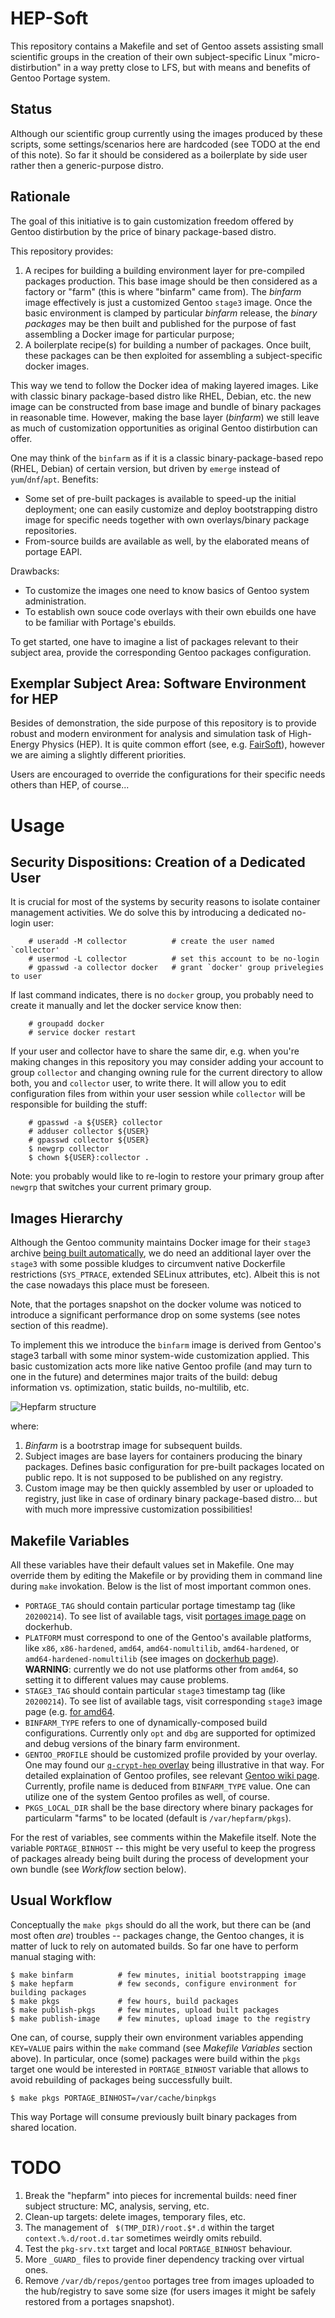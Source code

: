 # HEP-Soft

This repository contains a Makefile and set of Gentoo assets assisting small
scientific groups in the creation of their own subject-specific Linux
"micro-distirbution" in a way pretty close to LFS, but with means and benefits
of Gentoo Portage system.

## Status

Although our scientific group currently using the images produced by these
scripts, some settings/scenarios here are hardcoded (see TODO at the end of
this note). So far it should be considered as a boilerplate by side user rather
then a generic-purpose distro.

## Rationale

The goal of this initiative is to gain customization freedom offered by Gentoo
distirbution by the price of binary package-based distro. 

This repository provides:

1. A recipes for building a building environment layer for pre-compiled
packages production. This base image should be then considered as a factory or
"farm" (this is where "binfarm" came from). The _binfarm_ image effectively is
just a customized Gentoo `stage3` image. Once the basic environment is clamped
by particular _binfarm_ release, the _binary packages_ may be then built and
published for the purpose of fast assembling a Docker image for particular
purpose;
2. A boilerplate recipe(s) for building a number of packages. Once built, these
packages can be then exploited for assembling a subject-specific docker images.

This way we tend to follow the Docker idea of making layered images. Like with
classic binary package-based distro like RHEL, Debian, etc. the new image
can be constructed from base image and bundle of binary packages in reasonable
time. However, making the base layer (_binfarm_) we still leave as much of
customization opportunities as original Gentoo distirbution can offer.

One may think of the `binfarm` as if it is a classic binary-package-based
repo (RHEL, Debian) of certain version, but driven by `emerge` instead of
`yum`/`dnf`/`apt`. Benefits:

* Some set of pre-built packages is available to speed-up the initial
deployment; one can easily customize and deploy bootstrapping distro image
for specific needs together with own overlays/binary package repositories.
* From-source builds are available as well, by the elaborated means of portage
EAPI.

Drawbacks:

* To customize the images one need to know basics of Gentoo system
administration.
* To establish own souce code overlays with their own ebuilds one have to
be familiar with Portage's ebuilds.

To get started, one have to imagine a list of packages relevant to their
subject area, provide the corresponding Gentoo packages configuration.

## Exemplar Subject Area: Software Environment for HEP

Besides of demonstration, the side purpose of this repository is to provide
robust and modern environment for analysis and simulation task of High-Energy
Physics (HEP). It is quite common
effort (see, e.g. [FairSoft](https://github.com/FairRootGroup/FairSoft)),
however we are aiming a slightly different priorities.

Users are encouraged to override the configurations for their specific needs
others than HEP, of course...

# Usage

## Security Dispositions: Creation of a Dedicated User

It is crucial for most of the systems by security reasons to isolate container
management activities. We do solve this by introducing a dedicated no-login
user:

        # useradd -M collector          # create the user named `collector'
        # usermod -L collector          # set this account to be no-login
        # gpasswd -a collector docker   # grant `docker' group privelegies to user

If last command indicates, there is no `docker` group, you probably need to
create it manually and let the docker service know then:

        # groupadd docker
        # service docker restart

If your user and collector have to share the same dir, e.g. when you're making
changes in this repository you may consider adding your account to group
`collector` and changing owning rule for the current directory to allow both,
you and `collector` user, to write there. It will allow you to edit
configuration files from within your user session while `collector` will be
responsible for building the stuff:

        # gpasswd -a ${USER} collector
        # adduser collector ${USER}
        # gpasswd collector ${USER}
        $ newgrp collector
        $ chown ${USER}:collector .

Note: you probably would like to re-login to restore your primary group after
`newgrp` that switches your current primary group.

## Images Hierarchy

Although the Gentoo community maintains Docker image for their `stage3` archive
[being built automatically](https://github.com/gentoo/gentoo-docker-images),
we do need an additional layer over the `stage3` with some possible kludges to
circumvent native Dockerfile restrictions (`SYS_PTRACE`, extended SELinux
attributes, etc). Albeit this is not the case nowadays this place must be
foreseen.

Note, that the portages snapshot on the docker volume was noticed to introduce a
significant performance drop on some systems (see notes section of this readme).

To implement this we introduce the `binfarm` image is derived from
Gentoo's stage3 tarball with some minor system-wide customization applied.
This basic customization acts more like native Gentoo profile (and may turn to
one in the future) and determines major traits of the build: debug information
vs. optimization, static builds, no-multilib, etc.

![Hepfarm structure](/doc/hepfarm-struct.svg)

where:

1. _Binfarm_ is a bootrstrap image for subsequent builds.
2. Subject images are base layers for containers producing the binary packages.
Defines basic configuration for pre-built packages located on public repo. It
is not supposed to be published on any registry.
3. Custom image may be then quickly assembled by user or uploaded to registry,
just like in case of ordinary binary package-based distro... but with much more
impressive customization possibilities!

## Makefile Variables

All these variables have their default values set in Makefile. One may override
them by editing the Makefile or by providing them in command line during `make`
invokation. Below is the list of most important common ones.

* `PORTAGE_TAG` should contain particular portage timestamp tag
(like `20200214`). To see list of available tags, visit
[portages image page](https://hub.docker.com/r/gentoo/portage/tags) on dockerhub.
* `PLATFORM` must correspond to one of the Gentoo's available platforms, like
`x86`, `x86-hardened`, `amd64`, `amd64-nomultilib`, `amd64-hardened`, or
`amd64-hardened-nomultilib` (see images on [dockerhub page](https://hub.docker.com/u/gentoo)).
**WARNING**: currently we do not use platforms other from `amd64`, so setting
it to different values may cause problems.
* `STAGE3_TAG` should contain particular `stage3` timestamp tag
(like `20200214`). To see list of available tags, visit corresponding
`stage3` image page (e.g. [for amd64](https://hub.docker.com/r/gentoo/stage3-amd64/tags).
* `BINFARM_TYPE` refers to one of dynamically-composed build configurations.
Currently only `opt` and `dbg` are supported for optimized and debug versions
of the binary farm environment.
* `GENTOO_PROFILE` should be customized profile provided by your overlay. One
may found our [`q-crypt-hep` overlay](https://github.com/CrankOne/q-crypt-hep-overlay)
being illustrative in that way. For detailed explaination of Gentoo profiles,
see relevant [Gentoo wiki page](https://wiki.gentoo.org/wiki/Profile_(Portage)).
Currently, profile name is deduced from `BINFARM_TYPE` value. One can utilize
one of the system Gentoo profiles as well, of course.
* `PKGS_LOCAL_DIR` shall be the base directory where binary packages for
particularm "farms" to be located (default is `/var/hepfarm/pkgs`).

For the rest of variables, see comments within the Makefile itself. Note the
variable `PORTAGE_BINHOST` -- this might be very useful to keep the
progress of packages already being built during the process of development
your own bundle (see *Workflow* section below).

## Usual Workflow

Conceptually the `make pkgs` should do all the work, but there can be
(and most often *are*) troubles -- packages change, the Gentoo changes,
it is matter of luck to rely on automated builds. So far one have to perform
manual staging with:

    $ make binfarm          # few minutes, initial bootstrapping image
    $ make hepfarm          # few seconds, configure environment for building packages
    $ make pkgs             # few hours, build packages
    $ make publish-pkgs     # few minutes, upload built packages
    $ make publish-image    # few minutes, upload image to the registry

One can, of course, supply their own environment variables appending `KEY=VALUE`
pairs within the `make` command (see *Makefile Variables* section above). In
particular, once (some) packages were build within the `pkgs` target one would
be interested in `PORTAGE_BINHOST` variable that allows to avoid rebuilding of
packages being successfully built.

    $ make pkgs PORTAGE_BINHOST=/var/cache/binpkgs

This way Portage will consume previously built binary packages from shared
location.

# TODO

1. Break the "hepfarm" into pieces for incremental builds: need finer subject
structure: MC, analysis, serving, etc.
2. Clean-up targets: delete images, temporary files, etc.
3. The management of ` $(TMP_DIR)/root.$*.d` within the target
`context.%.d/root.d.tar` sometimes weirdly omits rebuild.
4. Test the `pkg-srv.txt` target and local `PORTAGE_BINHOST` behaviour.
5. More `_GUARD_` files to provide finer dependency tracking over virtual ones.
6. Remove `/var/db/repos/gentoo` portages tree from images uploaded to
the hub/registry to save some size (for users images it might be safely
restored from a portages snapshot).

